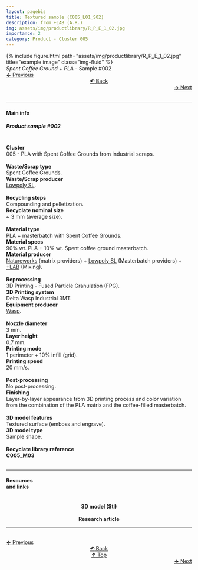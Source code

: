 ```yaml
---
layout: pagebis
title: Textured sample (C005_L01_S02)
description: from +LAB (A.R.)
img: assets/img/productlibrary/R_P_E_1_02.jpg
importance: 2
category: Product - Cluster 005
---
```

<div class="row">
    <div class="col-sm mt-3 mt-md-0">
        {% include figure.html path="assets/img/productlibrary/R_P_E_1_02.jpg" title="example image" class="img-fluid" %}
    </div>
</div>
<div class="caption">
    <i>Spent Coffee Ground + PLA</i> - Sample #002
</div>

<div class="row justify-content-sm-center">
    <div class="col-sm-4 mt-3 mt-md-0" style="text-align:left">
  <a href="/projects/ProLi_C005_L01_S01/" target="_self"><b>←</b> Previous</a>
    </div>
    <div class="col-sm-4 mt-3 mt-md-0" style="text-align:center">
  <a href="/productlibrary/" target="_self"><b>↶</b> Back</a>
    </div>
    <div class="col-sm-4 mt-3 mt-md-0" style="text-align:right">
        <td align="right"><a href="/projects/ProLi_C005_L01_S03/" target="_self"><b>→</b> Next</a></td>
    </div>
</div>
<br>

<hr>
<h4><b>Main info</b></h4>
<h5>Product sample #002</h5>

<br>

<div class="row justify-content-sm-left">
    <div class="col-sm-3 mt-3 mt-md-0" style="text-align:left">
        <b>Cluster</b>
    </div>
    <div class="col-sm-9 mt-3 mt-md-0" style="text-align:left">
        005 - PLA with Spent Coffee Grounds from industrial scraps.
    </div>
</div>
<br>

<div class="row justify-content-sm-left">
    <div class="col-sm-3 mt-3 mt-md-0" style="text-align:left">
        <b>Waste/Scrap type</b>
    </div>
    <div class="col-sm-9 mt-3 mt-md-0" style="text-align:left">
        Spent Coffee Grounds.
    </div>
</div>
<div class="row justify-content-sm-left">
    <div class="col-sm-3 mt-3 mt-md-0" style="text-align:left">
        <b>Waste/Scrap producer</b>
    </div>
    <div class="col-sm-9 mt-3 mt-md-0" style="text-align:left">
        <a href="https://lowpoly.info/">Lowpoly SL</a>.
    </div>
</div>
<br>

<div class="row justify-content-sm-left">
    <div class="col-sm-3 mt-3 mt-md-0" style="text-align:left">
        <b>Recycling steps</b>
    </div>
    <div class="col-sm-9 mt-3 mt-md-0" style="text-align:left">
        Compounding and pelletization.
    </div>
</div>
<div class="row justify-content-sm-left">
    <div class="col-sm-3 mt-3 mt-md-0" style="text-align:left">
        <b>Recyclate nominal size</b>
    </div>
    <div class="col-sm-9 mt-3 mt-md-0" style="text-align:left">
        ~ 3 mm (average size).
    </div>
</div>
<br>

<div class="row justify-content-sm-left">
    <div class="col-sm-3 mt-3 mt-md-0" style="text-align:left">
        <b>Material type</b>
    </div>
    <div class="col-sm-9 mt-3 mt-md-0" style="text-align:left">
        PLA + masterbatch with Spent Coffee Grounds.
    </div>
</div>
<div class="row justify-content-sm-left">
    <div class="col-sm-3 mt-3 mt-md-0" style="text-align:left">
        <b>Material specs</b>
    </div>
    <div class="col-sm-9 mt-3 mt-md-0" style="text-align:left">
        90% wt. PLA + 10% wt. Spent coffee ground masterbatch.
    </div>
</div>
<div class="row justify-content-sm-left">
    <div class="col-sm-3 mt-3 mt-md-0" style="text-align:left">
        <b>Material producer</b>
    </div>
    <div class="col-sm-9 mt-3 mt-md-0" style="text-align:left">
        <a href="https://www.natureworksllc.com/">Natureworks</a> (matrix providers) +
        <a href="https://lowpoly.info/">Lowpoly SL</a> (Masterbatch providers) +
        <a href="https://piulab.it/">+LAB</a> (Mixing).
    </div>
</div>
<br>

<div class="row justify-content-sm-left">
    <div class="col-sm-3 mt-3 mt-md-0" style="text-align:left">
        <b>Reprocessing</b>
    </div>
    <div class="col-sm-9 mt-3 mt-md-0" style="text-align:left">
        3D Printing - Fused Particle Granulation (FPG).
    </div>
</div>
<div class="row justify-content-sm-left">
    <div class="col-sm-3 mt-3 mt-md-0" style="text-align:left">
        <b>3D Printing system</b>
    </div>
    <div class="col-sm-9 mt-3 mt-md-0" style="text-align:left">
        Delta Wasp Industrial 3MT.
    </div>
</div>
<div class="row justify-content-sm-left">
    <div class="col-sm-3 mt-3 mt-md-0" style="text-align:left">
        <b>Equipment producer</b>
    </div>
    <div class="col-sm-9 mt-3 mt-md-0" style="text-align:left">
        <a href="https://www.3dwasp.com/">Wasp</a>.
    </div>
</div>
<br>

<div class="row justify-content-sm-left">
    <div class="col-sm-3 mt-3 mt-md-0" style="text-align:left">
        <b>Nozzle diameter</b>
    </div>
    <div class="col-sm-9 mt-3 mt-md-0" style="text-align:left">
        3 mm.
    </div>
</div>
<div class="row justify-content-sm-left">
    <div class="col-sm-3 mt-3 mt-md-0" style="text-align:left">
        <b>Layer height</b>
    </div>
    <div class="col-sm-9 mt-3 mt-md-0" style="text-align:left">
        0.7 mm.
    </div>
</div>
<div class="row justify-content-sm-left">
    <div class="col-sm-3 mt-3 mt-md-0" style="text-align:left">
        <b>Printing mode</b>
    </div>
    <div class="col-sm-9 mt-3 mt-md-0" style="text-align:left">
        1 perimeter + 10% infill (grid).
    </div>
</div>
<div class="row justify-content-sm-left">
    <div class="col-sm-3 mt-3 mt-md-0" style="text-align:left">
        <b>Printing speed</b>
    </div>
    <div class="col-sm-9 mt-3 mt-md-0" style="text-align:left">
        20 mm/s.
    </div>
</div>
<br>

<div class="row justify-content-sm-left">
    <div class="col-sm-3 mt-3 mt-md-0" style="text-align:left">
        <b>Post-processing</b>
    </div>
    <div class="col-sm-9 mt-3 mt-md-0" style="text-align:left">
        No post-processing.
    </div>
</div>
<div class="row justify-content-sm-left">
    <div class="col-sm-3 mt-3 mt-md-0" style="text-align:left">
        <b>Finishing</b>
    </div>
    <div class="col-sm-9 mt-3 mt-md-0" style="text-align:left">
        Layer-by-layer appearance from 3D printing process and color variation from the combination of the PLA matrix and the coffee-filled masterbatch.
    </div>
</div>
<br>

<div class="row justify-content-sm-left">
    <div class="col-sm-3 mt-3 mt-md-0" style="text-align:left">
        <b>3D model features</b>
    </div>
    <div class="col-sm-9 mt-3 mt-md-0" style="text-align:left">
        Textured surface (emboss and engrave).
    </div>
</div>
<div class="row justify-content-sm-left">
    <div class="col-sm-3 mt-3 mt-md-0" style="text-align:left">
        <b>3D model type</b>
    </div>
    <div class="col-sm-9 mt-3 mt-md-0" style="text-align:left">
        Sample shape.
    </div>
</div>
<br>

<div class="row justify-content-sm-left">
    <div class="col-sm-3 mt-3 mt-md-0" style="text-align:left">
        <b>Recyclate library reference</b>
    </div>
    <div class="col-sm-9 mt-3 mt-md-0" style="text-align:left">
        <a href="/projects/RecLi_C005_M03/" target="_blank" title="Recyclate sample"><i class='fas fa-vial' style='font-size:1rem'></i> <b>C005_M03</b></a>
    </div>
</div>
<br>

<hr>

<div class="row justify-content-sm-left">
    <div class="col-sm-3 mt-3 mt-md-0" style="text-align:left">
        <h4><b>Resources <br>and links</b></h4>
    </div>
    <div class="col-sm-2 mt-3 mt-md-0" style="text-align:center">
    <a href="https://osf.io/rwafy/files/osfstorage/65158ffab0a33e03a65922ff" title="3D model (Stl)">
        <i class='fa fa-cube' style='font-size:3rem'></i>
        </a>
        <br><b>3D model (Stl)</b>
    </div>
    <div class="col-sm-3 mt-3 mt-md-0" style="text-align:center">
        <a href="https://pubs.acs.org/doi/10.1021/acsomega.3c05669?fig=tgr1&ref=pdf" title="Research article">
            <i class='fas fa-clipboard-check' style='font-size:3rem'></i>
        </a>
        <br><b>Research article</b>
    </div>
</div>

<hr>

<br>
<div class="row justify-content-sm-center">
    <div class="col-sm-3 mt-3 mt-md-0" style="text-align:left">
  <a href="/projects/ProLi_C005_L01_S01/" target="_self"><b>←</b> Previous</a>
    </div>
    <div class="col-sm-3 mt-3 mt-md-0" style="text-align:center">
  <a href="/productlibrary/" target="_self"><b>↶</b> Back</a>
    </div>
    <div class="col-sm-3 mt-3 mt-md-0" style="text-align:center">
  <a href="#" target="_self"><b>↑</b> Top</a>
    </div>
    <div class="col-sm-3 mt-3 mt-md-0" style="text-align:right">
        <td align="right"><a href="/projects/ProLi_C005_L01_S03/" target="_self"><b>→</b> Next</a></td>
    </div>
</div>

